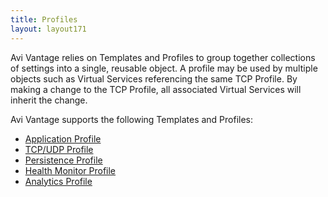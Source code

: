 ```yaml
---
title: Profiles
layout: layout171
---
```

Avi Vantage relies on Templates and Profiles to group together collections of settings into a single, reusable object. A profile may be used by multiple objects such as Virtual Services referencing the same TCP Profile. By making a change to the TCP Profile, all associated Virtual Services will inherit the change.

Avi Vantage supports the following Templates and Profiles:

* <a href="application-profile/">Application Profile</a> 
* <a href="tcpudp-profile">TCP/UDP Profile</a> 
* <a href="persistence-profile">Persistence Profile</a> 
* <a href="health-monitor-profile">Health Monitor Profile</a> 
* <a href="analytics-profile">Analytics Profile</a>   